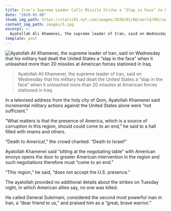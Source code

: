 ```yaml
---
title: Iran’s Supreme Leader Calls Missile Strike a ‘Slap in Face’ to U.S.
date: "2020-01-08"
thumb_img_path: https://static01.nyt.com/images/2020/01/08/world/08iran-khamenei2/merlin_166821867_b8008508-999b-4948-ae3d-df100d5a0a74-superJumbo.jpg?quality=90&auto=webp
content_img_path: images/5.jpg
excerpt: >-
  Ayatollah Ali Khamenei, the supreme leader of Iran, said on Wednesday that his military had dealt the United States a “slap in the face” when it unleashed more than 20 missiles at American forces stationed in Iraq.
template: post
---
```


![Ayatollah Ali Khamenei, the supreme leader of Iran, said on Wednesday that his military had dealt the United States a “slap in the face” when it unleashed more than 20 missiles at American forces stationed in Iraq.](https://static01.nyt.com/images/2020/01/08/world/08iran-khamenei2/merlin_166821867_b8008508-999b-4948-ae3d-df100d5a0a74-superJumbo.jpg?quality=90&auto=webp)

> Ayatollah Ali Khamenei, the supreme leader of Iran, said on Wednesday that his military had dealt the United States a “slap in the face” when it unleashed more than 20 missiles at American forces stationed in Iraq.

In a televised address from the holy city of Qom, Ayatollah Khamenei said incremental military actions against the United States alone were “not sufficient.”

“What matters is that the presence of America, which is a source of corruption in this region, should could come to an end,” he said to a hall filled with imams and others.

“Death to America!,” the crowd chanted. “Death to Israel!”

Ayatollah Khamenei said “sitting at the negotiating table” with American envoys opens the door to greater American intervention in the region and such negotiations therefore must “come to an end.”

“This region,” he said, “does not accept the U.S. presence.”

The ayatollah provided no additional details about the strikes on Tuesday night, in which American allies say, no one was killed.

He called General Suleimani, considered the second most powerful man in Iran, a “dear friend to us,” and praised him as a “great, brave warrior.”